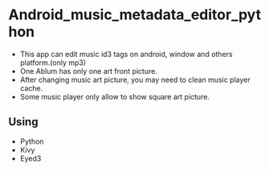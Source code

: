 # Android_music_metadata_editor_python

*   This app can edit music id3 tags on android, window and others platform.(only mp3)
*   One Ablum has only one art front picture.
*   After changing music art picture, you may need to clean music player cache.
*   Some music player only allow to show square art picture.
## Using

*   Python
*   Kivy
*   Eyed3
